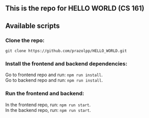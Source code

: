 ## This is the repo for HELLO WORLD (CS 161)


## Available scripts

### Clone the repo: 

`git clone https://github.com/prazolpp/HELLO_WORLD.git`

### Install the frontend and backend dependencies:

Go to frontend repo and run: `npm run install`.   
Go to backend repo and run: `npm run install`. 

### Run the frontend and backend:

In the frontend repo, run: `npm run start`.  
In the backend repo, run: `npm run start`. 










